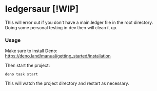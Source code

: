 # ledgersaur [!WIP] 

This will error out if you don't have a main.ledger file in the root directory.
Doing some personal testing in dev then will clean it up.


### Usage

Make sure to install Deno: https://deno.land/manual/getting_started/installation

Then start the project:

```
deno task start
```

This will watch the project directory and restart as necessary.
